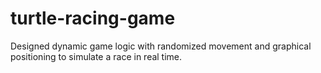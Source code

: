 # turtle-racing-game
Designed dynamic game logic with randomized movement and graphical positioning to simulate a race in real time.
